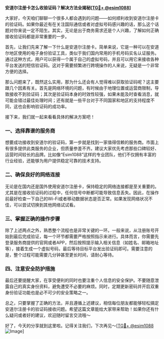 **安道尔注册卡怎么收验证码？解决方法全揭秘[[TG💪+ @esim1088](https://t.me/s/esim1088)]**

大家好，今天咱们聊聊一个很多人都会遇到的问题——如何顺利收到安道尔注册卡的验证码。如果你最近有在关注国际通信或者对虚拟号码感兴趣的话，那么这个话题对你来说一定不陌生。其实，无论是出于商务需求还是个人兴趣，了解如何正确接收验证码都是非常重要的一步。

首先，让我们先来了解一下什么是安道尔注册卡。简单来说，它是一种可以在安道尔地区使用的电子身份验证工具，类似于我们国内常用的手机号码实名认证服务。通过这种方式，用户可以获得一个属于自己的虚拟号码，并且可以用它来接收各种平台发送的短信验证码。这对于需要频繁进行跨境操作的人来说，无疑是一个非常方便的选择。

那么问题来了，既然这么实用，那为什么还会有人觉得难以获取验证码呢？这主要跟几个因素有关。首先是网络环境的问题，有时候由于地理位置或运营商限制，导致接收不到验证码；其次是验证码本身的时效性较强，如果未能及时查看消息，就可能会错过最佳处理时间；还有就是一些平台对于不同国家和地区的支持程度不同，这也会影响验证码的成功率。

接下来，我们就一起来看看具体的解决方案吧！

### **一、选择靠谱的服务商**
想要成功接收到安道尔的验证码，第一步就是找到一家值得信赖的服务商。市面上有很多提供此类服务的企业，但质量参差不齐。建议大家优先考虑那些口碑较好、运营时间较长的品牌。比如像“Esim1088”这样的专业团队，他们不仅拥有丰富的行业经验，还能够为用户提供稳定可靠的技术支持。

### **二、确保良好的网络连接**
无论是在国内还是国外使用安道尔注册卡，保持稳定的网络连接都是至关重要的。尤其是在接收验证码的过程中，任何信号中断都可能导致信息丢失。因此，在操作前最好检查一下自己的Wi-Fi或者移动数据状态是否正常。如果发现网络状况不佳，可以尝试切换到其他网络试试看。

### **三、掌握正确的操作步骤**
除了上述两点之外，熟悉整个流程也是非常关键的一环。一般来说，从注册账号开始到最后完成验证，每一个环节都需要严格按照指示来进行。具体而言，你需要先登录服务商提供的官网或者APP，然后按照提示输入相关信息（如姓名、邮箱地址等），接着生成一个虚拟号码，最后等待目标平台发出验证码即可。需要注意的是，整个过程可能需要几分钟甚至更长时间，请耐心等待。

### **四、注意安全防护措施**
最后还要提醒大家，在享受便利的同时也要注重个人信息的安全保护。不要随意泄露自己的真实身份资料，避免遭受不必要的麻烦。同时，定期更新密码并开启双重身份验证功能也是必不可少的安全策略之一。

总之，只要掌握了正确的方法，并且遵循上述建议，相信每位朋友都能够轻松搞定安道尔注册卡的验证码接收问题。希望这篇文章能给大家带来帮助！如果你还有什么疑问或者好的建议，欢迎随时留言交流哦～

好了，今天的分享就到这里啦。记得关注我们，下次再见～[[TG💪+ @esim1088](https://t.me/s/esim1088) ![Image](https://i.postimg.cc/4NQfJmqS/Snipaste-2025-05-13-00-14-12.png)]